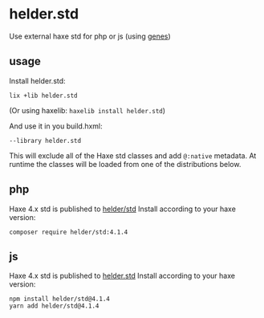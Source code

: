 # helder.std

Use external haxe std for php or js (using [genes](https://github.com/benmerckx/genes))

## usage

Install helder.std:

````
lix +lib helder.std
````

(Or using haxelib: `haxelib install helder.std`)

And use it in you build.hxml:

````
--library helder.std
````

This will exclude all of the Haxe std classes and add `@:native` metadata.
At runtime the classes will be loaded from one of the distributions below.

## php

Haxe 4.x std is published to [helder/std](https://packagist.org/packages/helder/std)
Install according to your haxe version:

````
composer require helder/std:4.1.4
````

## js

Haxe 4.x std is published to [helder.std](https://www.npmjs.com/package/helder.std)
Install according to your haxe version:

````
npm install helder/std@4.1.4
yarn add helder/std@4.1.4
````